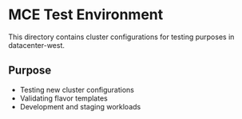 # MCE Test Environment

This directory contains cluster configurations for testing purposes in datacenter-west.

## Purpose
- Testing new cluster configurations
- Validating flavor templates
- Development and staging workloads